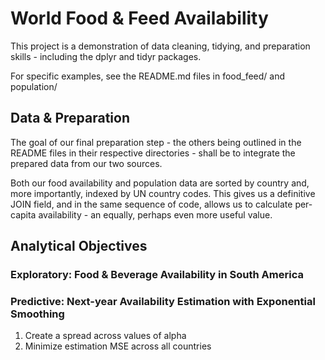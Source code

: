 # World Food & Feed Availability

This project is a demonstration of data cleaning, tidying, and preparation skills - including the dplyr and tidyr packages.

For specific examples, see the README.md files in food_feed/ and population/

## Data & Preparation

The goal of our final preparation step - the others being outlined in the README files in their respective directories - shall be to integrate the prepared data from our two sources.

Both our food availability and population data are sorted by country and, more importantly, indexed by UN country codes. This gives us a definitive JOIN field, and in the same sequence of code, allows us to calculate per-capita availability - an equally, perhaps even more useful value.

## Analytical Objectives

### Exploratory: Food & Beverage Availability in South America

### Predictive: Next-year Availability Estimation with Exponential Smoothing

1. Create a spread across values of alpha
2. Minimize estimation MSE across all countries
